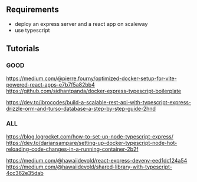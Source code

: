 ## Requirements

- deploy an express server and a react app on scaleway
- use typescript

## Tutorials

### GOOD

https://medium.com/@pierre.fourny/optimized-docker-setup-for-vite-powered-react-apps-e7b7f5a82bb4
https://github.com/sidhantpanda/docker-express-typescript-boilerplate

https://dev.to/ibrocodes/build-a-scalable-rest-api-with-typescript-express-drizzle-orm-and-turso-database-a-step-by-step-guide-2hnd

### ALL

https://blog.logrocket.com/how-to-set-up-node-typescript-express/
https://dev.to/dariansampare/setting-up-docker-typescript-node-hot-reloading-code-changes-in-a-running-container-2b2f

https://medium.com/@hawaiidevold/react-express-devenv-eed1dc124a54
https://medium.com/@hawaiidevold/shared-library-with-typescript-4cc362e35dab
